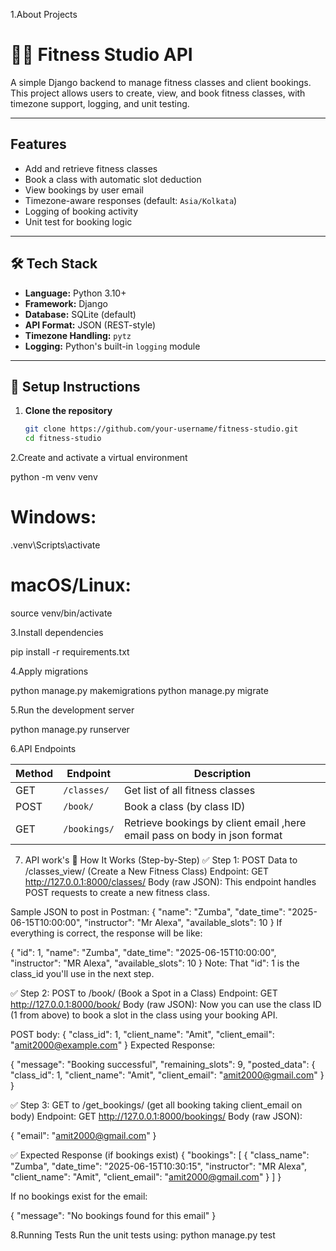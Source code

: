 1.About Projects

# 🏋️‍♀️ Fitness Studio API

A simple Django backend to manage fitness classes and client bookings. This project allows users to create, view, and book fitness classes, with timezone support, logging, and unit testing.

---

## Features

-  Add and retrieve fitness classes
-  Book a class with automatic slot deduction
-  View bookings by user email
-  Timezone-aware responses (default: `Asia/Kolkata`)
-  Logging of booking activity
-  Unit test for booking logic

---

## 🛠️ Tech Stack

- **Language:** Python 3.10+
- **Framework:** Django
- **Database:** SQLite (default)
- **API Format:** JSON (REST-style)
- **Timezone Handling:** `pytz`
- **Logging:** Python's built-in `logging` module

---

## 🔧 Setup Instructions

1. **Clone the repository**
   ```bash
   git clone https://github.com/your-username/fitness-studio.git
   cd fitness-studio

2.Create and activate a virtual environment

python -m venv venv

# Windows:
.venv\Scripts\activate

# macOS/Linux:
source venv/bin/activate


3.Install dependencies

pip install -r requirements.txt


4.Apply migrations

python manage.py makemigrations
python manage.py migrate


5.Run the development server

python manage.py runserver



6.API Endpoints

| Method | Endpoint            | Description                       |
| ------ | ------------------- | --------------------------------- |
| GET    | `/classes/`         | Get list of all fitness classes   |
| POST   | `/book/`            | Book a class (by class ID)        |
| GET    | `/bookings/`        | Retrieve bookings by client email ,here email pass on body in json format |


7. API work's
🔧 How It Works (Step-by-Step)
✅ Step 1: POST Data to /classes_view/ (Create a New Fitness Class)
Endpoint: GET http://127.0.0.1:8000/classes/
Body (raw JSON):
This endpoint handles POST requests to create a new fitness class.

Sample JSON to post in Postman:
{
  "name": "Zumba",
  "date_time": "2025-06-15T10:00:00",
  "instructor": "Mr Alexa",
  "available_slots": 10
}
If everything is correct, the response will be like:

{
  "id": 1,
  "name": "Zumba",
  "date_time": "2025-06-15T10:00:00",
  "instructor": "MR Alexa",
  "available_slots": 10
}
Note: That "id": 1 is the class_id you'll use in the next step.



✅ Step 2: POST to /book/ (Book a Spot in a Class)
Endpoint: GET http://127.0.0.1:8000/book/
Body (raw JSON):
Now you can use the class ID (1 from above) to book a slot in the class using your booking API.

POST body:
{
  "class_id": 1,
  "client_name": "Amit",
  "client_email": "amit2000@example.com"
}
Expected Response:

{
  "message": "Booking successful",
  "remaining_slots": 9,
  "posted_data": {
    "class_id": 1,
    "client_name": "Amit",
    "client_email": "amit2000@gmail.com"
  }
}
   

✅ Step 3: GET to /get_bookings/ (get all booking taking client_email on body)
Endpoint: GET http://127.0.0.1:8000/bookings/
Body (raw JSON):

{
  "email": "amit2000@gmail.com"
}

✅ Expected Response (if bookings exist)
{
  "bookings": [
    {
      "class_name": "Zumba",
      "date_time": "2025-06-15T10:30:15",
      "instructor": "MR Alexa",
      "client_name": "Amit",
      "client_email": "amit2000@gmail.com"
    }
  ]
}


If no bookings exist for the email:

{
  "message": "No bookings found for this email"
}


8.Running Tests
Run the unit tests using:
python manage.py test

